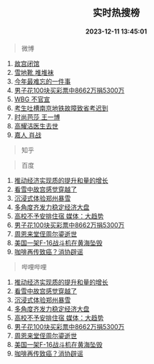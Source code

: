 <div align="center"><h2>实时热搜榜</h2><h4>2023-12-11 13:45:01</h4></div>

> 微博  

1. [故宫闭馆](https://s.weibo.com/weibo?q=%E6%95%85%E5%AE%AB%E9%97%AD%E9%A6%86&t=31&band_rank=1&Refer=top)<br />
2. [雪地靴 堆堆袜](https://s.weibo.com/weibo?q=%E9%9B%AA%E5%9C%B0%E9%9D%B4%20%E5%A0%86%E5%A0%86%E8%A2%9C&t=31&band_rank=2&Refer=top)<br />
3. [今年最难忘的一件事](https://s.weibo.com/weibo?q=%23%E4%BB%8A%E5%B9%B4%E6%9C%80%E9%9A%BE%E5%BF%98%E7%9A%84%E4%B8%80%E4%BB%B6%E4%BA%8B%23&t=31&band_rank=3&Refer=top)<br />
4. [男子花100块买彩票中8662万捐5300万](https://s.weibo.com/weibo?q=%23%E7%94%B7%E5%AD%90%E8%8A%B1100%E5%9D%97%E4%B9%B0%E5%BD%A9%E7%A5%A8%E4%B8%AD8662%E4%B8%87%E6%8D%905300%E4%B8%87%23&t=31&band_rank=4&Refer=top)<br />
5. [WBG 不官宣](https://s.weibo.com/weibo?q=WBG%20%E4%B8%8D%E5%AE%98%E5%AE%A3&t=31&band_rank=5&Refer=top)<br />
6. [考生吐槽南京地铁故障致省考迟到](https://s.weibo.com/weibo?q=%23%E8%80%83%E7%94%9F%E5%90%90%E6%A7%BD%E5%8D%97%E4%BA%AC%E5%9C%B0%E9%93%81%E6%95%85%E9%9A%9C%E8%87%B4%E7%9C%81%E8%80%83%E8%BF%9F%E5%88%B0%23&t=31&band_rank=6&Refer=top)<br />
7. [时尚芭莎 王一博](https://s.weibo.com/weibo?q=%E6%97%B6%E5%B0%9A%E8%8A%AD%E8%8E%8E%20%E7%8E%8B%E4%B8%80%E5%8D%9A&t=31&band_rank=7&Refer=top)<br />
8. [高耀洁医生去世](https://s.weibo.com/weibo?q=%23%E9%AB%98%E8%80%80%E6%B4%81%E5%8C%BB%E7%94%9F%E5%8E%BB%E4%B8%96%23&t=31&band_rank=8&Refer=top)<br />
9. [嘉人 肖战](https://s.weibo.com/weibo?q=%E5%98%89%E4%BA%BA%20%E8%82%96%E6%88%98&t=31&band_rank=9&Refer=top)<br />

> 知乎  


> 百度  

1. [推动经济实现质的提升和量的增长](https://www.baidu.com/s?wd=%E6%8E%A8%E5%8A%A8%E7%BB%8F%E6%B5%8E%E5%AE%9E%E7%8E%B0%E8%B4%A8%E7%9A%84%E6%8F%90%E5%8D%87%E5%92%8C%E9%87%8F%E7%9A%84%E5%A2%9E%E9%95%BF&sa=fyb_news&rsv_dl=fyb_news)<br />
2. [看雪中故宫感觉穿越了](https://www.baidu.com/s?wd=%E7%9C%8B%E9%9B%AA%E4%B8%AD%E6%95%85%E5%AE%AB%E6%84%9F%E8%A7%89%E7%A9%BF%E8%B6%8A%E4%BA%86&sa=fyb_news&rsv_dl=fyb_news)<br />
3. [沉浸式体验郑州暴雪](https://www.baidu.com/s?wd=%E6%B2%89%E6%B5%B8%E5%BC%8F%E4%BD%93%E9%AA%8C%E9%83%91%E5%B7%9E%E6%9A%B4%E9%9B%AA&sa=fyb_news&rsv_dl=fyb_news)<br />
4. [多角度齐发力稳定经济大盘](https://www.baidu.com/s?wd=%E5%A4%9A%E8%A7%92%E5%BA%A6%E9%BD%90%E5%8F%91%E5%8A%9B%E7%A8%B3%E5%AE%9A%E7%BB%8F%E6%B5%8E%E5%A4%A7%E7%9B%98&sa=fyb_news&rsv_dl=fyb_news)<br />
5. [高校不予安排住宿 媒体：大趋势](https://www.baidu.com/s?wd=%E9%AB%98%E6%A0%A1%E4%B8%8D%E4%BA%88%E5%AE%89%E6%8E%92%E4%BD%8F%E5%AE%BF+%E5%AA%92%E4%BD%93%EF%BC%9A%E5%A4%A7%E8%B6%8B%E5%8A%BF&sa=fyb_news&rsv_dl=fyb_news)<br />
6. [男子花100块买彩票中8662万捐5300万](https://www.baidu.com/s?wd=%E7%94%B7%E5%AD%90%E8%8A%B1100%E5%9D%97%E4%B9%B0%E5%BD%A9%E7%A5%A8%E4%B8%AD8662%E4%B8%87%E6%8D%905300%E4%B8%87&sa=fyb_news&rsv_dl=fyb_news)<br />
7. [周恩来堂侄周尔鎏逝世](https://www.baidu.com/s?wd=%E5%91%A8%E6%81%A9%E6%9D%A5%E5%A0%82%E4%BE%84%E5%91%A8%E5%B0%94%E9%8E%8F%E9%80%9D%E4%B8%96&sa=fyb_news&rsv_dl=fyb_news)<br />
8. [美国一架F-16战斗机在黄海坠毁](https://www.baidu.com/s?wd=%E7%BE%8E%E5%9B%BD%E4%B8%80%E6%9E%B6F-16%E6%88%98%E6%96%97%E6%9C%BA%E5%9C%A8%E9%BB%84%E6%B5%B7%E5%9D%A0%E6%AF%81&sa=fyb_news&rsv_dl=fyb_news)<br />
9. [咖啡再传致癌？消协辟谣](https://www.baidu.com/s?wd=%E5%92%96%E5%95%A1%E5%86%8D%E4%BC%A0%E8%87%B4%E7%99%8C%EF%BC%9F%E6%B6%88%E5%8D%8F%E8%BE%9F%E8%B0%A3&sa=fyb_news&rsv_dl=fyb_news)<br />

> 哔哩哔哩  

1. [推动经济实现质的提升和量的增长](https://www.baidu.com/s?wd=%E6%8E%A8%E5%8A%A8%E7%BB%8F%E6%B5%8E%E5%AE%9E%E7%8E%B0%E8%B4%A8%E7%9A%84%E6%8F%90%E5%8D%87%E5%92%8C%E9%87%8F%E7%9A%84%E5%A2%9E%E9%95%BF&sa=fyb_news&rsv_dl=fyb_news)<br />
2. [看雪中故宫感觉穿越了](https://www.baidu.com/s?wd=%E7%9C%8B%E9%9B%AA%E4%B8%AD%E6%95%85%E5%AE%AB%E6%84%9F%E8%A7%89%E7%A9%BF%E8%B6%8A%E4%BA%86&sa=fyb_news&rsv_dl=fyb_news)<br />
3. [沉浸式体验郑州暴雪](https://www.baidu.com/s?wd=%E6%B2%89%E6%B5%B8%E5%BC%8F%E4%BD%93%E9%AA%8C%E9%83%91%E5%B7%9E%E6%9A%B4%E9%9B%AA&sa=fyb_news&rsv_dl=fyb_news)<br />
4. [多角度齐发力稳定经济大盘](https://www.baidu.com/s?wd=%E5%A4%9A%E8%A7%92%E5%BA%A6%E9%BD%90%E5%8F%91%E5%8A%9B%E7%A8%B3%E5%AE%9A%E7%BB%8F%E6%B5%8E%E5%A4%A7%E7%9B%98&sa=fyb_news&rsv_dl=fyb_news)<br />
5. [高校不予安排住宿 媒体：大趋势](https://www.baidu.com/s?wd=%E9%AB%98%E6%A0%A1%E4%B8%8D%E4%BA%88%E5%AE%89%E6%8E%92%E4%BD%8F%E5%AE%BF+%E5%AA%92%E4%BD%93%EF%BC%9A%E5%A4%A7%E8%B6%8B%E5%8A%BF&sa=fyb_news&rsv_dl=fyb_news)<br />
6. [男子花100块买彩票中8662万捐5300万](https://www.baidu.com/s?wd=%E7%94%B7%E5%AD%90%E8%8A%B1100%E5%9D%97%E4%B9%B0%E5%BD%A9%E7%A5%A8%E4%B8%AD8662%E4%B8%87%E6%8D%905300%E4%B8%87&sa=fyb_news&rsv_dl=fyb_news)<br />
7. [周恩来堂侄周尔鎏逝世](https://www.baidu.com/s?wd=%E5%91%A8%E6%81%A9%E6%9D%A5%E5%A0%82%E4%BE%84%E5%91%A8%E5%B0%94%E9%8E%8F%E9%80%9D%E4%B8%96&sa=fyb_news&rsv_dl=fyb_news)<br />
8. [美国一架F-16战斗机在黄海坠毁](https://www.baidu.com/s?wd=%E7%BE%8E%E5%9B%BD%E4%B8%80%E6%9E%B6F-16%E6%88%98%E6%96%97%E6%9C%BA%E5%9C%A8%E9%BB%84%E6%B5%B7%E5%9D%A0%E6%AF%81&sa=fyb_news&rsv_dl=fyb_news)<br />
9. [咖啡再传致癌？消协辟谣](https://www.baidu.com/s?wd=%E5%92%96%E5%95%A1%E5%86%8D%E4%BC%A0%E8%87%B4%E7%99%8C%EF%BC%9F%E6%B6%88%E5%8D%8F%E8%BE%9F%E8%B0%A3&sa=fyb_news&rsv_dl=fyb_news)<br />

